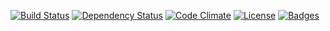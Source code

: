 [![Build Status](https://travis-ci.org/pikesley/namethatresearcher.svg)](https://travis-ci.org/pikesley/namethatresearcher)
[![Dependency Status](http://img.shields.io/gemnasium/pikesley/namethatresearcher.svg)](https://gemnasium.com/pikesley/namethatresearcher)
[![Code Climate](http://img.shields.io/codeclimate/github/pikesley/namethatresearcher.svg)](https://codeclimate.com/github/pikesley/namethatresearcher)
[![License](http://img.shields.io/:license-mit-blue.svg)](http://pikesley.mit-license.org)
[![Badges](http://img.shields.io/:badges-5/5-ff6799.svg)](https://github.com/badges/badgerbadgerbadger)
